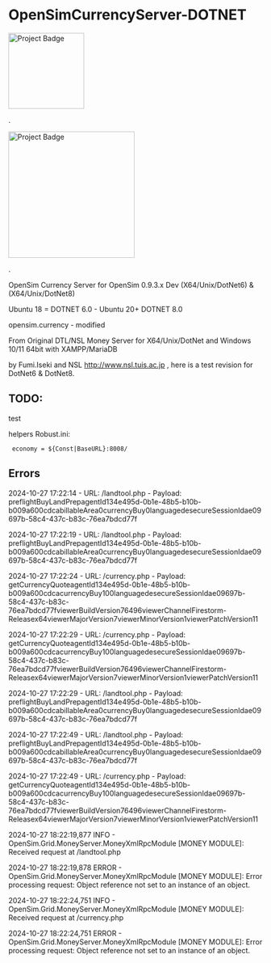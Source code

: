 # OpenSimCurrencyServer-DOTNET

<img src="https://ci.appveyor.com/api/projects/status/32r7s2skrgm9ubva?svg=true" alt="Project Badge" width="150">

.

<img src="https://i.pinimg.com/originals/34/2e/6d/342e6d8b1ef0a4ff9ae8853284047266.jpg" alt="Project Badge" width="250">

.

OpenSim Currency Server for OpenSim 0.9.3.x Dev (X64/Unix/DotNet6) & (X64/Unix/DotNet8)

Ubuntu 18 = DOTNET 6.0 - Ubuntu 20+ DOTNET 8.0

opensim.currency - modified

From Original DTL/NSL Money Server for X64/Unix/DotNet and Windows 10/11 64bit with XAMPP/MariaDB 

by Fumi.Iseki and NSL http://www.nsl.tuis.ac.jp , here is a test revision for DotNet6 & DotNet8.

## TODO: 
test

helpers Robust.ini:

     economy = ${Const|BaseURL}:8008/
     
## Errors

2024-10-27 17:22:14 - URL: /landtool.php - Payload: <?xml version="1.0"?><methodCall><methodName>preflightBuyLandPrep</methodName><params><param><value><struct><member><name>agentId</name><value><string>134e495d-0b1e-48b5-b10b-b009a600cdca</string></value></member><member><name>billableArea</name><value><int>0</int></value></member><member><name>currencyBuy</name><value><int>0</int></value></member><member><name>language</name><value><string>de</string></value></member><member><name>secureSessionId</name><value><string>ae09697b-58c4-437c-b83c-76ea7bdcd77f</string></value></member></struct></value></param></params></methodCall>

2024-10-27 17:22:19 - URL: /landtool.php - Payload: <?xml version="1.0"?><methodCall><methodName>preflightBuyLandPrep</methodName><params><param><value><struct><member><name>agentId</name><value><string>134e495d-0b1e-48b5-b10b-b009a600cdca</string></value></member><member><name>billableArea</name><value><int>0</int></value></member><member><name>currencyBuy</name><value><int>0</int></value></member><member><name>language</name><value><string>de</string></value></member><member><name>secureSessionId</name><value><string>ae09697b-58c4-437c-b83c-76ea7bdcd77f</string></value></member></struct></value></param></params></methodCall>

2024-10-27 17:22:24 - URL: /currency.php - Payload: <?xml version="1.0"?><methodCall><methodName>getCurrencyQuote</methodName><params><param><value><struct><member><name>agentId</name><value><string>134e495d-0b1e-48b5-b10b-b009a600cdca</string></value></member><member><name>currencyBuy</name><value><int>100</int></value></member><member><name>language</name><value><string>de</string></value></member><member><name>secureSessionId</name><value><string>ae09697b-58c4-437c-b83c-76ea7bdcd77f</string></value></member><member><name>viewerBuildVersion</name><value><string>76496</string></value></member><member><name>viewerChannel</name><value><string>Firestorm-Releasex64</string></value></member><member><name>viewerMajorVersion</name><value><int>7</int></value></member><member><name>viewerMinorVersion</name><value><int>1</int></value></member><member><name>viewerPatchVersion</name><value><int>11</int></value></member></struct></value></param></params></methodCall>

2024-10-27 17:22:29 - URL: /currency.php - Payload: <?xml version="1.0"?><methodCall><methodName>getCurrencyQuote</methodName><params><param><value><struct><member><name>agentId</name><value><string>134e495d-0b1e-48b5-b10b-b009a600cdca</string></value></member><member><name>currencyBuy</name><value><int>100</int></value></member><member><name>language</name><value><string>de</string></value></member><member><name>secureSessionId</name><value><string>ae09697b-58c4-437c-b83c-76ea7bdcd77f</string></value></member><member><name>viewerBuildVersion</name><value><string>76496</string></value></member><member><name>viewerChannel</name><value><string>Firestorm-Releasex64</string></value></member><member><name>viewerMajorVersion</name><value><int>7</int></value></member><member><name>viewerMinorVersion</name><value><int>1</int></value></member><member><name>viewerPatchVersion</name><value><int>11</int></value></member></struct></value></param></params></methodCall>

2024-10-27 17:22:29 - URL: /landtool.php - Payload: <?xml version="1.0"?><methodCall><methodName>preflightBuyLandPrep</methodName><params><param><value><struct><member><name>agentId</name><value><string>134e495d-0b1e-48b5-b10b-b009a600cdca</string></value></member><member><name>billableArea</name><value><int>0</int></value></member><member><name>currencyBuy</name><value><int>0</int></value></member><member><name>language</name><value><string>de</string></value></member><member><name>secureSessionId</name><value><string>ae09697b-58c4-437c-b83c-76ea7bdcd77f</string></value></member></struct></value></param></params></methodCall>

2024-10-27 17:22:49 - URL: /landtool.php - Payload: <?xml version="1.0"?><methodCall><methodName>preflightBuyLandPrep</methodName><params><param><value><struct><member><name>agentId</name><value><string>134e495d-0b1e-48b5-b10b-b009a600cdca</string></value></member><member><name>billableArea</name><value><int>0</int></value></member><member><name>currencyBuy</name><value><int>0</int></value></member><member><name>language</name><value><string>de</string></value></member><member><name>secureSessionId</name><value><string>ae09697b-58c4-437c-b83c-76ea7bdcd77f</string></value></member></struct></value></param></params></methodCall>

2024-10-27 17:22:49 - URL: /currency.php - Payload: <?xml version="1.0"?><methodCall><methodName>getCurrencyQuote</methodName><params><param><value><struct><member><name>agentId</name><value><string>134e495d-0b1e-48b5-b10b-b009a600cdca</string></value></member><member><name>currencyBuy</name><value><int>100</int></value></member><member><name>language</name><value><string>de</string></value></member><member><name>secureSessionId</name><value><string>ae09697b-58c4-437c-b83c-76ea7bdcd77f</string></value></member><member><name>viewerBuildVersion</name><value><string>76496</string></value></member><member><name>viewerChannel</name><value><string>Firestorm-Releasex64</string></value></member><member><name>viewerMajorVersion</name><value><int>7</int></value></member><member><name>viewerMinorVersion</name><value><int>1</int></value></member><member><name>viewerPatchVersion</name><value><int>11</int></value></member></struct></value></param></params></methodCall>

2024-10-27 18:22:19,877 INFO  - OpenSim.Grid.MoneyServer.MoneyXmlRpcModule [MONEY MODULE]: Received request at /landtool.php

2024-10-27 18:22:19,878 ERROR - OpenSim.Grid.MoneyServer.MoneyXmlRpcModule [MONEY MODULE]: Error processing request: Object reference not set to an instance of an object.

2024-10-27 18:22:24,751 INFO  - OpenSim.Grid.MoneyServer.MoneyXmlRpcModule [MONEY MODULE]: Received request at /currency.php

2024-10-27 18:22:24,751 ERROR - OpenSim.Grid.MoneyServer.MoneyXmlRpcModule [MONEY MODULE]: Error processing request: Object reference not set to an instance of an object.
